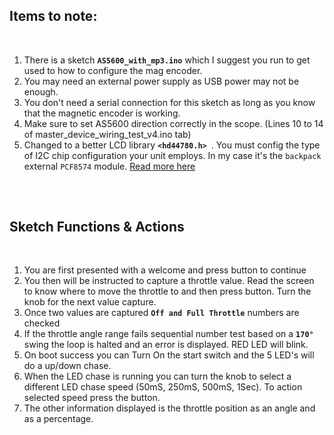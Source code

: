 ## Items to note:  

<br>
 
1. There is a sketch **`AS5600_with_mp3.ino`** which I suggest you run to get used to how to configure the mag encoder.
2. You may need an external power supply as USB power may not be enough.
3. You don't need a serial connection for this sketch as long as you know that the magnetic encoder is working.
4. Make sure to set AS5600 direction correctly in the scope. (Lines 10 to 14 of master_device_wiring_test_v4.ino tab)
5. Changed to a better LCD library **`<hd44780.h> `**. You must config the type of I2C chip configuration your unit employs. In my case it's the `backpack` external `PCF8574` module. [Read more here](https://github.com/duinoWitchery/hd44780#hw-support)
##

<br>

## Sketch Functions & Actions

<br>

1. You are first presented with a welcome and press button to continue
2. You then will be instructed to capture a throttle value. Read the screen to know where to move the throttle to and then press button. Turn the knob for the next value capture.
3. Once two values are captured **`Off and Full Throttle`** numbers are checked
4. If the throttle angle range fails sequential number test based on a **`170°`** swing the loop is halted and an error is displayed. RED LED will blink. 
5. On boot success you can Turn On the start switch and the 5 LED's will do a up/down chase.
6. When the LED chase is running you can turn the knob to select a different LED chase speed (50mS, 250mS, 500mS, 1Sec). To action selected speed press the button.
7. The other information displayed is the throttle position as an angle and as a percentage.
##
